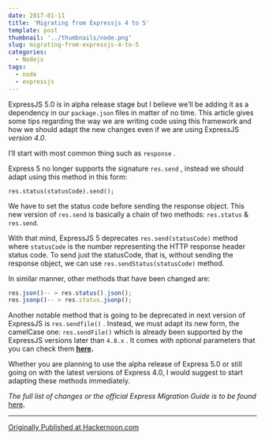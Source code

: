 ```yaml
---
date: 2017-01-11
title: 'Migrating from Expressjs 4 to 5'
template: post
thumbnail: '../thumbnails/node.png'
slug: migrating-from-expressjs-4-to-5
categories:
  - Nodejs
tags:
  - node
  - expressjs
---
```


ExpressJS 5.0 is in alpha release stage but I believe we’ll be adding it as a dependency in our `package.json` files in matter of no time. This article gives some tips regarding the way we are writing code using this framework and how we should adapt the new changes even if we are using ExpressJS _version 4.0_.

I’ll start with most common thing such as `response` .

Express 5 no longer supports the signature `res.send` , instead we should adapt using this method in this form:

`res.status(statusCode).send();`

We have to set the status code before sending the response object. This new version of `res.send` is basically a chain of two methods: `res.status` & `res.send`.

With that mind, ExpressJS 5 deprecates `res.send(statusCode)` method where `statusCode` is the number representing the HTTP response header status code. To send just the statusCode, that is, without sending the response object, we can use `res.sendStatus(statusCode)` method.

In similar manner, other methods that have been changed are:

```js
res.json()-- > res.status().json();
res.jsonp()-- > res.status.jsonp();
```

Another notable method that is going to be deprecated in next version of ExpressJS is `res.sendfile()` . Instead, we must adapt its new form, the camelCase one: `res.sendFile()` which is already been supported by the ExpressJS versions later than `4.8.x` . It comes with optional parameters that you can check them [**here**](http://expressjs.com/en/4x/api.html#res.sendFile)**.**

Whether you are planning to use the alpha release of Express 5.0 or still going on with the latest versions of Express 4.0, I would suggest to start adapting these methods immediately.

_The full list of changes or the official Express Migration Guide is to be found_ [here](http://expressjs.com/en/guide/migrating-5.html)**_._**

---

[Originally Published at Hackernoon.com](https://hackernoon.com/migrating-from-expressjs-4-to-5-156dcd80eb11)
